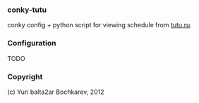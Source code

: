 ### conky-tutu

conky config + python script for viewing schedule from [tutu.ru](http://www.tutu.ru).

### Configuration

TODO

### Copyright

(c) Yuri balta2ar Bochkarev, 2012
